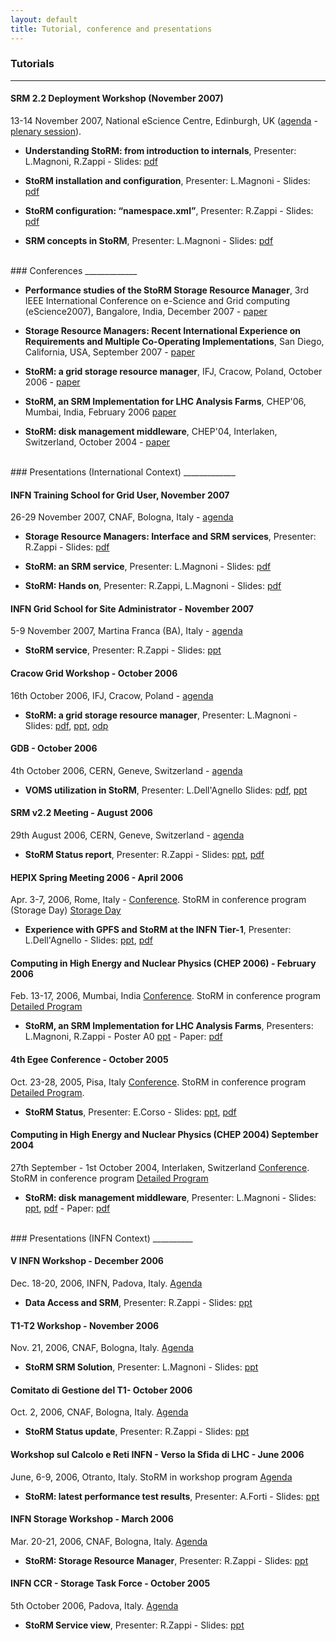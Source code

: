 ```yaml
---
layout: default
title: Tutorial, conference and presentations
---
```


### Tutorials
____________

#### SRM 2.2 Deployment Workshop (November 2007)
13-14 November 2007, National eScience Centre, Edinburgh, UK ([agenda](http://indico.cern.ch/sessionDisplay.py?sessionId=16&slotId=0&confId=21405#2007-11-13) - [plenary session](http://indico.cern.ch/sessionDisplay.py?sessionId=1&slotId=0&confId=21405#2007-11-13)).

* **Understanding StoRM: from introduction to internals**, Presenter: L.Magnoni, R.Zappi - Slides: [pdf]({{site.baseurl}}/assets/media/tutorials/understanding-storm.pdf)

* **StoRM installation and configuration**, Presenter: L.Magnoni  - Slides: [pdf]({{site.baseurl}}/assets/media/tutorials/installation-configuration-storm.pdf)

* **StoRM configuration: “namespace.xml”**, Presenter: R.Zappi - Slides: [pdf]({{site.baseurl}}/assets/media/tutorials/namespace-storm.pdf)

* **SRM concepts in StoRM**, Presenter: L.Magnoni - Slides: [pdf]({{site.baseurl}}/assets/media/tutorials/srm-concepts-storm.pdf)

<br/>
### Conferences
_____________

* **Performance studies of the StoRM Storage Resource Manager**, 3rd IEEE International Conference on e-Science and Grid computing (eScience2007), Bangalore, India, December 2007 - [paper]({{site.baseurl}}/assets/media/conferences/performancestorm-escience2007.pdf)

* **Storage Resource Managers: Recent International Experience on Requirements and Multiple Co-Operating Implementations**, San Diego, California, USA, September 2007 - [paper]({{site.baseurl}}/assets/media/conferences/mss.srm.paper.final.pdf)

* **StoRM: a grid storage resource manager**, IFJ, Cracow, Poland, October 2006 - [paper]({{site.baseurl}}/assets/media/conferences/storm_cgw06.pdf)

* **StoRM, an SRM Implementation for LHC Analysis Farms**, CHEP'06, Mumbai, India, February 2006 [paper]({{site.baseurl}}/assets/media/conferences/storm_chep2006-paper.pdf)

* **StoRM: disk management middleware**, CHEP'04, Interlaken, Switzerland, October 2004 - [paper]({{site.baseurl}}/assets/media/conferences/storm_chep2004.pdf)

<br/>
### Presentations (International Context)
_____________

#### INFN Training School for Grid User, November 2007

26-29 November 2007, CNAF, Bologna, Italy - [agenda](http://agenda.cnaf.infn.it/sessionDisplay.py?sessionId=2&slotId=0&confId=54#2007-11-27)

* **Storage Resource Managers: Interface and SRM services**, Presenter: R.Zappi - Slides: [pdf]({{site.baseurl}}/assets/media/presentations/srm-services.pdf)

* **StoRM: an SRM service**, Presenter: L.Magnoni - Slides: [pdf]({{site.baseurl}}/assets/media/presentations/storm-tutorial.pdf)

* **StoRM: Hands on**, Presenter: R.Zappi, L.Magnoni - Slides: [pdf]({{site.baseurl}}/assets/media/presentations/storm-hands-on.pdf)

#### INFN Grid School for Site Administrator - November 2007

5-9 November 2007, Martina Franca (BA), Italy - [agenda](https://agenda.infn.it/conferenceOtherViews.py?view=standard&confId=89)

* **StoRM service**, Presenter: R.Zappi - Slides: [ppt]({{site.baseurl}}/assets/media/presentations/se-storm.ppt)

#### Cracow Grid Workshop - October 2006

16th October 2006, IFJ, Cracow, Poland - [agenda](http://www.cyfronet.pl/cgw06/agenda.html)

* **StoRM: a grid storage resource manager**, Presenter: L.Magnoni - Slides: [pdf]({{site.baseurl}}/assets/media/presentations/storm_cgw_06_krakow.pdf), [ppt]({{site.baseurl}}/assets/media/presentations/storm_cgw_06_krakow.ppt), [odp](assets/media/presentations/storm_cgw_06_krakow.odp)

#### GDB - October 2006

4th October 2006, CERN, Geneve, Switzerland - [agenda](http://agenda.cern.ch/fullAgenda.php?ida=a057710)

* **VOMS utilization in StoRM**, Presenter: L.Dell'Agnello Slides: [pdf]({{site.baseurl}}/assets/media/presentations/storm-voms-utilization.pdf), [ppt]({{site.baseurl}}/assets/media/presentations/storm_voms_utilization.ppt)

#### SRM v2.2 Meeting - August 2006

29th August 2006, CERN, Geneve, Switzerland - [agenda](http://agenda.cern.ch/fullAgenda.php?ida=a063257)

* **StoRM Status report**, Presenter: R.Zappi - Slides: [ppt]({{site.baseurl}}/assets/media/presentations/storm_srmv2.2_status.ppt), [pdf]({{site.baseurl}}/assets/media/presentations/storm-srmv2.2-status.pdf)

#### HEPIX Spring Meeting 2006 - April 2006

Apr. 3-7, 2006, Rome, Italy - [Conference](http://hepix.caspur.it/spring2006/). StoRM in conference program (Storage Day) [Storage Day](http://hepix.caspur.it/spring2006/agenda.php#thursday)

* **Experience with GPFS and StoRM at the INFN Tier-1**, Presenter: L.Dell'Agnello - Slides: [ppt]({{site.baseurl}}/assets/media/presentations/storm-infn-t1.ppt), [pdf]({{site.baseurl}}/assets/media/presentations/storm-infn-t1.pdf)

#### Computing in High Energy and Nuclear Physics (CHEP 2006) - February 2006

Feb. 13-17, 2006, Mumbai, India [Conference](http://www.tifr.res.in/~chep06/). StoRM in conference program [Detailed Program](http://indico.cern.ch/contributionDisplay.py?contribId=373&sessionId=13&confId=048)

* **StoRM, an SRM Implementation for LHC Analysis Farms**, Presenters: L.Magnoni, R.Zappi - Poster A0 [ppt]({{site.baseurl}}/assets/media/presentations/storm_poster_2.ppt) - Paper: [pdf]({{site.baseurl}}/assets/media/presentations/storm_chep2006-paper.pdf)

#### 4th Egee Conference - October 2005

Oct. 23-28, 2005, Pisa, Italy [Conference](http://public.eu-egee.org/conferences/4th/). StoRM in conference program [Detailed Program](http://indico.cern.ch/contributionDisplay.py?contribId=129&sessionId=22&confId=a0514).
 
* **StoRM Status**, Presenter: E.Corso - Slides: [ppt]({{site.baseurl}}/assets/media/presentations/storm-status-report-4th-egee-pisa-oct-2005.ppt), [pdf]({{site.baseurl}}/assets/media/presentations/storm-status-report-4th-egee-pisa-oct-2005.pdf)

#### Computing in High Energy and Nuclear Physics (CHEP 2004) September 2004

27th September - 1st October 2004, Interlaken, Switzerland [Conference](http://chep2004.web.cern.ch/chep2004/). StoRM in conference program [Detailed Program](http://indico.cern.ch/contributionDisplay.py?contribId=461&sessionId=10&confId=0)

* **StoRM: disk management middleware**, Presenter: L.Magnoni - Slides: [ppt]({{site.baseurl}}/assets/media/presentations/storm_chep2004.ppt), [pdf]({{site.baseurl}}/assets/media/presentations/storm_chep2004_slides.pdf) - Paper: [pdf](assets/media/presentations/storm_chep2004.pdf)

<br/>
### Presentations (INFN Context)
__________

#### V INFN Workshop - December 2006

Dec. 18-20, 2006, INFN, Padova, Italy. [Agenda](http://agenda.cnaf.infn.it/conferenceDisplay.py?confId=3)

* **Data Access and SRM**, Presenter: R.Zappi - Slides: [ppt]({{site.baseurl}}/assets/media/presentations/dm-v1.9.ppt)

#### T1-T2 Workshop - November 2006

Nov. 21, 2006, CNAF, Bologna, Italy. [Agenda](http://agenda.cnaf.infn.it/conferenceTimeTable.py?confId=0)

* **StoRM SRM Solution**, Presenter: L.Magnoni - Slides: [ppt]({{site.baseurl}}/assets/media/presentations/t1t2_workshop.ppt)

#### Comitato di Gestione del T1- October 2006

Oct. 2, 2006, CNAF, Bologna, Italy. [Agenda](https://grid-it.cnaf.infn.it/cdsagenda//fullAgenda.php?ida=a0684)

* **StoRM Status update**, Presenter: R.Zappi - Slides: [ppt]({{site.baseurl}}/assets/media/presentations/storm_v2.2_2_ott_status.ppt)

#### Workshop sul Calcolo e Reti INFN - Verso la Sfida di LHC - June 2006

June, 6-9, 2006, Otranto, Italy. StoRM in workshop program [Agenda](http://agenda.pi.infn.it/fullAgenda.php?ida=a06133)

* **StoRM: latest performance test results**, Presenter: A.Forti - Slides: [ppt]({{site.baseurl}}/assets/media/presentations/storm_otranto_calcoloreti.ppt)

#### INFN Storage Workshop - March 2006

Mar. 20-21, 2006, CNAF, Bologna, Italy. [Agenda](https://grid-it.cnaf.infn.it/cdsagenda//fullAgenda.php?ida=a068)

* **StoRM: Storage Resource Manager**, Presenter: R.Zappi - Slides: [ppt]({{site.baseurl}}/assets/media/presentations/storm_storageworkshop_21march2006.ppt)

#### INFN CCR - Storage Task Force - October 2005

5th October 2006, Padova, Italy. [Agenda](http://www.ge.infn.it/calcolo/progetti/storage/riunioni/Padova_2005-10-05/agenda.html)

* **StoRM Service view**, Presenter: R.Zappi - Slides: [ppt]({{site.baseurl}}/assets/media/presentations/ccr-storagetf-storm.ppt)


<br/><br/>
<br/><br/>